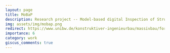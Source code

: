 ```yaml
---
layout: page
title: MoBaP
description: Research project -- Model-based digital Inspection of Structures
img: assets/img/mobap.png
redirect: https://www.unibw.de/konstruktiver-ingenieurbau/massivbau/forschung/modellbasierte-digitale-bauwerkspruefung
importance: 6
category: work
giscus_comments: true
---
```

